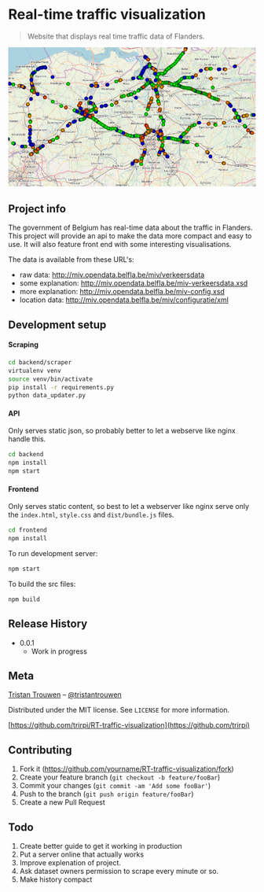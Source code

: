# Real-time traffic visualization
> Website that displays real time traffic data of Flanders.

![](header.png)


## Project info

The government of Belgium has real-time data about the traffic in Flanders. This project will provide an api to make the data more compact and easy to use. It will also feature front end with some interesting visualisations.

The data is available from these URL's:

- raw data: http://miv.opendata.belfla.be/miv/verkeersdata
- some explanation: http://miv.opendata.belfla.be/miv-verkeersdata.xsd
- more explanation: http://miv.opendata.belfla.be/miv-config.xsd
- location data: http://miv.opendata.belfla.be/miv/configuratie/xml


## Development setup

#### Scraping

```bash
cd backend/scraper
virtualenv venv
source venv/bin/activate
pip install -r requirements.py
python data_updater.py
```

#### API

Only serves static json, so probably better to let a webserve like nginx handle this.

```bash
cd backend
npm install
npm start
```

#### Frontend

Only serves static content, so best to let a webserver like nginx serve only the `index.html`, `style.css` and `dist/bundle.js` files.

```bash
cd frontend
npm install
```

To run development server:
```bash
npm start
```

To build the src files:
```bash
npm build
```

## Release History

* 0.0.1
    * Work in progress

## Meta

[Tristan Trouwen](https://tristantrouwen.com) – [@tristantrouwen](https://twitter.com/tristantrouwen)

Distributed under the MIT license. See ``LICENSE`` for more information.

[https://github.com/trirpi/RT-traffic-visualization](https://github.com/trirpi)

## Contributing

1. Fork it (<https://github.com/yourname/RT-traffic-visualization/fork>)
2. Create your feature branch (`git checkout -b feature/fooBar`)
3. Commit your changes (`git commit -am 'Add some fooBar'`)
4. Push to the branch (`git push origin feature/fooBar`)
5. Create a new Pull Request

## Todo

1. Create better guide to get it working in production
2. Put a server online that actually works
3. Improve explenation of project.
4. Ask dataset owners permission to scrape every minute or so.
5. Make history compact
